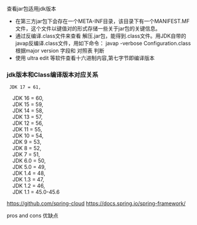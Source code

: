 查看jar包适用jdk版本
- 在第三方jar包下会存在一个META-INF目录，该目录下有一个MANIFEST.MF文件，这个文件以键值对的形式存储一些关于jar包的关键信息。
- 通过反编译.class文件来查看
	解压.jar包，能得到.class文件。用JDK自带的javap反编译.class文件，用如下命令：
	javap -verbose Configuration.class
	根据major version 字段和 对照表 判断
- 使用 ultra edit 等软件查看十六进制内容,第七字节即编译版本
### jdk版本和Class编译版本对应关系
	 JDK 17 = 61,  
    JDK 16 = 60,  
    JDK 15 = 59,  
    JDK 14 = 58,  
    JDK 13 = 57,  
    JDK 12 = 56,  
    JDK 11 = 55,  
    JDK 10 = 54,  
    JDK 9 = 53,  
    JDK 8 = 52,  
    JDK 7 = 51,  
    JDK 6.0 = 50,  
    JDK 5.0 = 49,  
    JDK 1.4 = 48,  
    JDK 1.3 = 47,  
    JDK 1.2 = 46,  
    JDK 1.1 = 45.0-45.6

https://github.com/spring-cloud
https://docs.spring.io/spring-framework/

pros and cons 优缺点